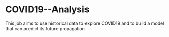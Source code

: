 # COVID19--Analysis
This job aims to use historical data to explore COVID19 and to build a model that can predict its future propagation
